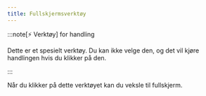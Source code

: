 ```yaml
---
title: Fullskjermsverktøy
---
```


:::note[⚡ Verktøy] for handling

Dette er et spesielt verktøy.
Du kan ikke velge den, og det vil kjøre handlingen hvis du klikker på den.

:::

Når du klikker på dette verktøyet kan du veksle til fullskjerm.

